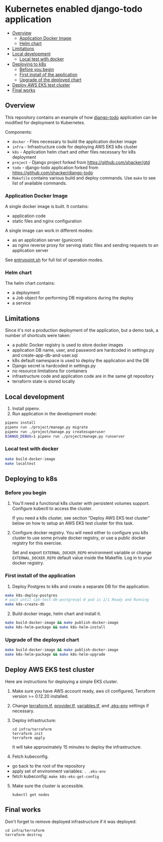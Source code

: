 # Kubernetes enabled django-todo application

- [Overview](#overview)
	- [Application Docker Image](#application-docker-image)
	- [Helm chart](#helm-chart)
- [Limitations](#limitations)
- [Local development](#local-development)
	- [Local test with docker](#local-test-with-docker)
- [Deploying to k8s](#deploying-to-k8s)
	- [Before you begin](#before-you-begin)
	- [First install of the application](#first-install-of-the-application)
	- [Upgrade of the deployed chart](#upgrade-of-the-deployed-chart)
- [Deploy AWS EKS test cluster](#deploy-aws-eks-test-cluster)
- [Final works](#final-works)

## Overview

This repository contains an example of how [django-todo](https://github.com/shacker/django-todo)
application can be modified for deployment to Kubernetes.

Components:
  - `docker` - Files necessary to build the application docker image
  - `infra` - Infrastructure code for deploying AWS EKS k8s cluster
  - `k8s` - Application helm chart and other files necessary for k8s deployment
  - `project` - Django project forked from https://github.com/shacker/gtd
  - `todo` - django-todo application forked from https://github.com/shacker/django-todo
  - `Makefile` contains various build and deploy commands.  Use `make` to see list of available commands.

### Application Docker Image

A single docker image is built.  It contains:
  - application code
  - static files and nginx configuration

A single image can work in different modes:
  - as an application server (gunicorn)
  - as nginx reverse proxy for serving static files and sending requests to an application server

See [entrypoint.sh](docker/entrypoint.sh) for full list of operation modes.

### Helm chart

The helm chart contains:
  - a deployment
  - a Job object for performing DB migrations during the deploy
  - a service

## Limitations

Since it's not a production deployment of the application, but a demo
task, a number of shortcuts were taken:
  - a public Docker registry is used to store docker images
  - application DB name, user, and password are hardcoded in settings.py and create-app-db-and-user.sql
  - k8s default namespace is used to deploy the application and the DB
  - Django secret is hardcoded in settings.py
  - no resource limitations for containers
  - infrastructure code and application code are in the same git repository
  - terraform state is stored locally

## Local development

1. Install pipenv.
2. Run application in the development mode:

```bash
pipenv install
pipenv run ./project/manage.py migrate
pipenv run ./project/manage.py createsuperuser
DJANGO_DEBUG=1 pipenv run ./project/manage.py runserver
```

### Local test with docker

```bash
make build-docker-image
make localtest
```

## Deploying to k8s

### Before you begin

1. You'll need a functional k8s cluster with persistent volumes support.
   Configure kubectl to access the cluster.

   If you need a k8s cluster, see section "Deploy AWS EKS test cluster"
   below on how to setup an AWS EKS test cluster for this task.

2. Configure docker registry.  You will need either to configure you k8s
   cluster to use some private docker registry, or use a public docker
   registry for this exercise.

   Set and export `EXTERNAL_DOCKER_REPO` environment variable or change
   `EXTERNAL_DOCKER_REPO` default value inside the Makefile.  Log in to your
   docker registry.

### First install of the application

1. Deploy Postgres to k8s and create a separate DB for the application.

```bash
make k8s-deploy-postgres
# wait until cph-test-db-postgresql-0 pod is 1/1 Ready and Running
make k8s-create-db
```

2. Build docker image, helm chart and install it.

```bash
make build-docker-image && make publish-docker-image
make k8s-helm-package && make k8s-helm-install
```

### Upgrade of the deployed chart

```bash
make build-docker-image && make publish-docker-image
make k8s-helm-package && make k8s-helm-upgrade
```

## Deploy AWS EKS test cluster

Here are instructions for deploying a simple EKS cluster.

1. Make sure you have AWS account ready, aws cli configured, Terraform version >= 0.12.20
   installed.

2. Change [terraform.tf](./infra/terraform/terraform.tf),
   [provider.tf](./infra/terraform/provider.tf),
   [variables.tf](./infra/terraform/variables.tf), and [.eks-env](./.eks-env)
   settings if necessary.

3. Deploy infrastructure:

   ```
   cd infra/terraform
   terraform init
   terraform apply
   ```

   It will take approximately 15 minutes to deploy the infrastructure.

4. Fetch kubeconfig.

- go back to the root of the repository
- apply set of environment variables: `. .eks-env`
- fetch kubeconfig: `make k8s-eks-get-config`

5. Make sure the cluster is accessible.

   ```
   kubectl get nodes
   ```

## Final works

Don't forget to remove deployed infrastructure if it was deployed:

```
cd infra/terraform
terraform destroy
```
